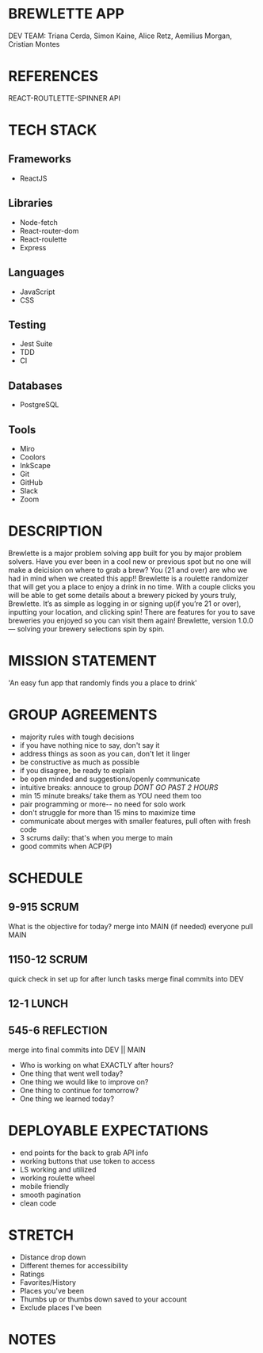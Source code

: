 # BREWLETTE APP 

DEV TEAM: Triana Cerda, Simon Kaine, Alice Retz, Aemilius Morgan, Cristian Montes

# REFERENCES
REACT-ROUTLETTE-SPINNER
API


# TECH STACK

## Frameworks
- ReactJS

## Libraries
- Node-fetch 
- React-router-dom 
- React-roulette 
- Express 

## Languages
- JavaScript 
- CSS 

## Testing
- Jest Suite 
- TDD
- CI 

## Databases
- PostgreSQL

## Tools
- Miro 
- Coolors 
- InkScape
- Git 
- GitHub 
- Slack
- Zoom

# DESCRIPTION
Brewlette is a major problem solving app built for you by major problem solvers. Have you ever been in a cool new or previous spot but no one will make a deicision on where to grab a brew? You (21 and over) are who we had in mind when we created this app!! Brewlette is a roulette randomizer that will get you a place to enjoy a drink in no time. With a couple clicks you will be able to get some details about a brewery picked by yours truly, Brewlette. It’s as simple as logging in or signing up(if you’re 21 or over), inputting your location, and clicking spin! There are features for you to save breweries you enjoyed so you can visit them again! Brewlette, version 1.0.0 — solving your brewery selections spin by spin. 

# MISSION STATEMENT
'An easy fun app that randomly finds you a place to drink'

# GROUP AGREEMENTS
- majority rules with tough decisions
- if you have nothing nice to say, don't say it
- address things as soon as you can, don't let it linger
- be constructive as much as possible
- if you disagree, be ready to explain
- be open minded and suggestions/openly communicate
- intuitive breaks: annouce to group *DONT GO PAST 2 HOURS*
- min 15 minute breaks/ take them as YOU need them too
- pair programming or more-- no need for solo work
- don't struggle for more than 15 mins to maximize time
- communicate about merges with smaller features, pull often with fresh code
- 3 scrums daily: that's when you merge to main
- good commits when ACP(P)


# SCHEDULE

## 9-915 SCRUM
What is the objective for today?
merge into MAIN (if needed)
everyone pull MAIN

## 1150-12 SCRUM
quick check in
set up for after lunch tasks
merge final commits into DEV

## 12-1 LUNCH

## 545-6 REFLECTION
merge into final commits into DEV || MAIN
- Who is working on what EXACTLY after hours?
- One thing that went well today?
- One thing we would like to improve on?
- One thing to continue for tomorrow?
- One thing we learned today?


# DEPLOYABLE EXPECTATIONS
- end points for the back to grab API info
- working buttons that use token to access
- LS working and utilized 
- working roulette wheel
- mobile friendly 
- smooth pagination 
- clean code 

# STRETCH
- Distance drop down
- Different themes for accessibility
- Ratings
- Favorites/History
- Places you've been
- Thumbs up or thumbs down saved to your account
- Exclude places I've been


# NOTES
